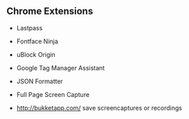 ## Chrome Extensions

- Lastpass
- Fontface Ninja
- uBlock Origin
- Google Tag Manager Assistant
- JSON Formatter
- Full Page Screen Capture

- http://bukketapp.com/ save screencaptures or recordings
